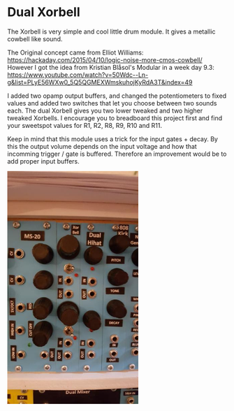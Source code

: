 # Dual Xorbell

The Xorbell is very simple and cool little drum module. 
It gives a metallic cowbell like sound.

The Original concept came from Elliot Williams: https://hackaday.com/2015/04/10/logic-noise-more-cmos-cowbell/
However I got the idea from Kristian Blåsol's Modular in a week day 9.3: https://www.youtube.com/watch?v=50Wdc--Ln-g&list=PLyE56WXw0_5Q5QGMEXWmskuhojKyRdA3T&index=49

I added two opamp output buffers, and changed the potentiometers to fixed values and added two switches that let you choose between two sounds each. The dual Xorbell gives you two lower tweaked and two higher tweaked Xorbells. I encourage you to breadboard this project first and find your sweetspot values for R1, R2, R8, R9, R10 and R11. 

Keep in mind that this module uses a trick for the input gates + decay. By this the output volume depends on the input voltage and how that incomming trigger / gate is buffered. Therefore an improvement would be to add proper input buffers.


<img src="https://raw.githubusercontent.com/PierreIsCoding/Xorbell/main/images/xorbell.jpg" width="300" />

